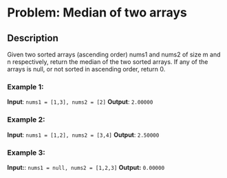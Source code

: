 <!--NO_HARDWRAPS-->
# Problem: Median of two arrays

## Description

Given two sorted arrays (ascending order) nums1 and nums2 of size m and n respectively, return the median of the two sorted arrays.
If any of the arrays is null, or not sorted in ascending order, return 0.


### Example 1:

**Input**: `nums1 = [1,3], nums2 = [2]`
**Output**: `2.00000`


### Example 2:

**Input**: `nums1 = [1,2], nums2 = [3,4]`
**Output**: `2.50000`


### Example 3:

**Input:**: `nums1 = null, nums2 = [1,2,3]`
**Output:** `0.00000`